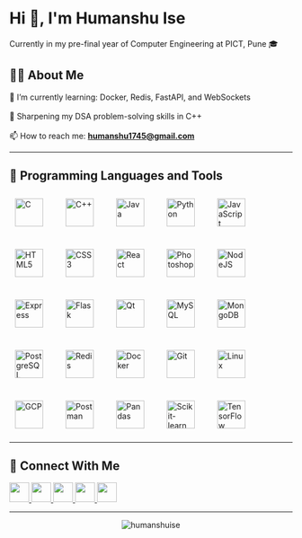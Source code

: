 <h1 align="left">Hi 👋, I'm Humanshu Ise</h1>
<p align="left">Currently in my pre-final year of Computer Engineering at PICT, Pune 🎓</p>

###

<h2 align="left">👨‍💻 About Me</h2>

<p align="left">
🌱 I’m currently learning: Docker, Redis, FastAPI, and WebSockets<br><br>
🧠 Sharpening my DSA problem-solving skills in C++<br><br>
📫 How to reach me: <strong><a href="mailto:humanshu1745@gmail.com">humanshu1745@gmail.com</a>
</strong>
</p>

---

<h2 align="left">🧰 Programming Languages and Tools</h2>

<div align="left" style="display: flex; flex-wrap: wrap; gap: 20px;">

  <!-- Languages -->
  <img src="https://cdn.jsdelivr.net/gh/devicons/devicon/icons/c/c-original.svg" height="50" alt="C" style="margin: 10px;" />
  <img src="https://cdn.jsdelivr.net/gh/devicons/devicon/icons/cplusplus/cplusplus-original.svg" height="50" alt="C++" style="margin: 10px;" />
  <img src="https://cdn.jsdelivr.net/gh/devicons/devicon/icons/java/java-original.svg" height="50" alt="Java" style="margin: 10px;" />
  <img src="https://cdn.jsdelivr.net/gh/devicons/devicon/icons/python/python-original.svg" height="50" alt="Python" style="margin: 10px;" />
  <img src="https://cdn.jsdelivr.net/gh/devicons/devicon/icons/javascript/javascript-original.svg" height="50" alt="JavaScript" style="margin: 10px;" />

  <!-- Frontend -->
  <img src="https://cdn.jsdelivr.net/gh/devicons/devicon/icons/html5/html5-original.svg" height="50" alt="HTML5" style="margin: 10px;" />
  <img src="https://cdn.jsdelivr.net/gh/devicons/devicon/icons/css3/css3-original.svg" height="50" alt="CSS3" style="margin: 10px;" />
  <img src="https://cdn.jsdelivr.net/gh/devicons/devicon/icons/react/react-original.svg" height="50" alt="React" style="margin: 10px;" />
  <img src="https://cdn.jsdelivr.net/gh/devicons/devicon/icons/photoshop/photoshop-line.svg" height="50" alt="Photoshop" style="margin: 10px;" />

  <!-- Backend -->
  <img src="https://cdn.jsdelivr.net/gh/devicons/devicon/icons/nodejs/nodejs-original.svg" height="50" alt="NodeJS" style="margin: 10px;" />
  <img src="https://cdn.jsdelivr.net/gh/devicons/devicon/icons/express/express-original.svg" height="50" alt="Express" style="margin: 10px;" />
  <img src="https://cdn.jsdelivr.net/gh/devicons/devicon/icons/flask/flask-original.svg" height="50" alt="Flask" style="margin: 10px;" />
  <img src="https://upload.wikimedia.org/wikipedia/commons/0/0b/Qt_logo_2016.svg" height="50" alt="Qt" style="margin: 10px;" />

  <!-- Databases -->
  <img src="https://cdn.jsdelivr.net/gh/devicons/devicon/icons/mysql/mysql-original.svg" height="50" alt="MySQL" style="margin: 10px;" />
  <img src="https://cdn.jsdelivr.net/gh/devicons/devicon/icons/mongodb/mongodb-original.svg" height="50" alt="MongoDB" style="margin: 10px;" />
  <img src="https://cdn.jsdelivr.net/gh/devicons/devicon/icons/postgresql/postgresql-original.svg" height="50" alt="PostgreSQL" style="margin: 10px;" />
  <img src="https://cdn.jsdelivr.net/gh/devicons/devicon/icons/redis/redis-original.svg" height="50" alt="Redis" style="margin: 10px;" />

  <!-- Tools -->
  <img src="https://cdn.jsdelivr.net/gh/devicons/devicon/icons/docker/docker-original.svg" height="50" alt="Docker" style="margin: 10px;" />
  <img src="https://cdn.jsdelivr.net/gh/devicons/devicon/icons/git/git-original.svg" height="50" alt="Git" style="margin: 10px;" />
  <img src="https://cdn.jsdelivr.net/gh/devicons/devicon/icons/linux/linux-original.svg" height="50" alt="Linux" style="margin: 10px;" />
  <img src="https://www.vectorlogo.zone/logos/google_cloud/google_cloud-icon.svg" height="50" alt="GCP" style="margin: 10px;" />
  <img src="https://www.vectorlogo.zone/logos/getpostman/getpostman-icon.svg" height="50" alt="Postman" style="margin: 10px;" />

  <!-- ML -->
  <img src="https://cdn.jsdelivr.net/gh/devicons/devicon/icons/pandas/pandas-original.svg" height="50" alt="Pandas" style="margin: 10px;" />
  <img src="https://upload.wikimedia.org/wikipedia/commons/0/05/Scikit_learn_logo_small.svg" height="50" alt="Scikit-learn" style="margin: 10px;" />
  <img src="https://cdn.jsdelivr.net/gh/devicons/devicon/icons/tensorflow/tensorflow-original.svg" height="50" alt="TensorFlow" style="margin: 10px;" />
</div>

---

<h2 align="left">🤝 Connect With Me</h2>

<p align="left">
  <a href="https://twitter.com/bithumanshu" target="_blank">
    <img src="https://img.shields.io/static/v1?message=Twitter&logo=twitter&label=&color=1DA1F2&logoColor=white&labelColor=&style=for-the-badge" height="35" />
  </a>
  <a href="https://linkedin.com/in/humanshu-ise" target="_blank">
    <img src="https://img.shields.io/static/v1?message=LinkedIn&logo=linkedin&label=&color=0077B5&logoColor=white&labelColor=&style=for-the-badge" height="35" />
  </a>
  <a href="https://www.codechef.com/users/humanshu1745" target="_blank">
    <img src="https://img.shields.io/static/v1?message=CodeChef&logo=codechef&label=&color=5B4638&logoColor=white&labelColor=&style=for-the-badge" height="35" />
  </a>
  <a href="https://codeforces.com/profile/humanshui" target="_blank">
    <img src="https://img.shields.io/static/v1?message=Codeforces&logo=codeforces&label=&color=1F8ACB&logoColor=white&labelColor=&style=for-the-badge" height="35" />
  </a>
  <a href="https://www.leetcode.com/humanshuise" target="_blank">
    <img src="https://img.shields.io/static/v1?message=LeetCode&logo=leetcode&label=&color=FFA116&logoColor=white&labelColor=&style=for-the-badge" height="35" />
  </a>
</p>

---

<div align="center">
  <img src="https://komarev.com/ghpvc/?username=humanshuise&label=Profile%20views&color=0e75b6&style=flat" alt="humanshuise" />
</div>
